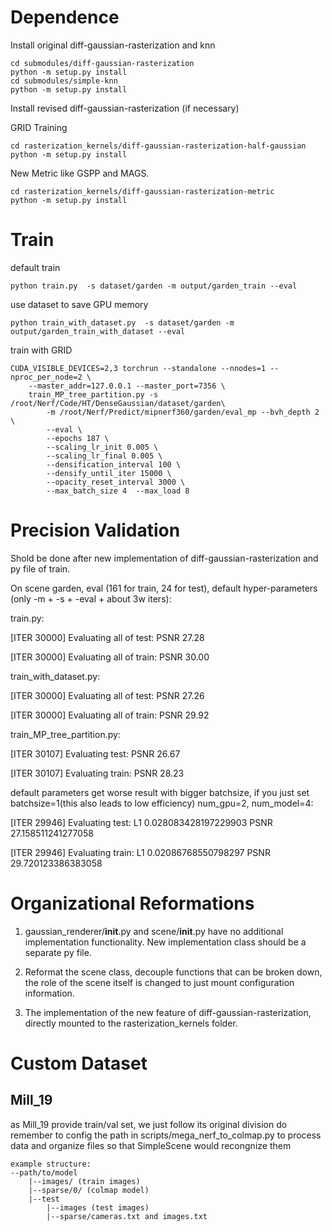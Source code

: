# Dependence

Install original diff-gaussian-rasterization and knn

```
cd submodules/diff-gaussian-rasterization
python -m setup.py install
cd submodules/simple-knn
python -m setup.py install
```

Install revised diff-gaussian-rasterization (if necessary)

GRID Training

```
cd rasterization_kernels/diff-gaussian-rasterization-half-gaussian
python -m setup.py install
```
New Metric like GSPP and MAGS.
```
cd rasterization_kernels/diff-gaussian-rasterization-metric
python -m setup.py install
```

# Train
default train
```
python train.py  -s dataset/garden -m output/garden_train --eval 
```
use dataset to save GPU memory 
```
python train_with_dataset.py  -s dataset/garden -m output/garden_train_with_dataset --eval
```
train with GRID 
```
CUDA_VISIBLE_DEVICES=2,3 torchrun --standalone --nnodes=1 --nproc_per_node=2 \
    --master_addr=127.0.0.1 --master_port=7356 \
    train_MP_tree_partition.py -s /root/Nerf/Code/HT/DenseGaussian/dataset/garden\
        -m /root/Nerf/Predict/mipnerf360/garden/eval_mp --bvh_depth 2 \
        --eval \
        --epochs 187 \
        --scaling_lr_init 0.005 \
        --scaling_lr_final 0.005 \
        --densification_interval 100 \
        --densify_until_iter 15000 \
        --opacity_reset_interval 3000 \
        --max_batch_size 4  --max_load 8  
```

# Precision Validation

Shold be done after new implementation of diff-gaussian-rasterization and py file of train.

On scene garden, eval (161 for train, 24 for test), default hyper-parameters (only -m + -s + -eval + about 3w iters):

train.py: 

[ITER 30000] Evaluating all of test: PSNR 27.28

[ITER 30000] Evaluating all of train: PSNR 30.00

train_with_dataset.py: 

[ITER 30000] Evaluating all of test: PSNR 27.26

[ITER 30000] Evaluating all of train: PSNR 29.92

train_MP_tree_partition.py:

[ITER 30107] Evaluating test: PSNR 26.67

[ITER 30107] Evaluating train: PSNR 28.23

default parameters get worse result with bigger batchsize, if you just set batchsize=1(this also leads to low efficiency) num_gpu=2, num_model=4:

[ITER 29946] Evaluating test: L1 0.028083428197229903 PSNR 27.158511241277058

[ITER 29946] Evaluating train: L1 0.02086768550798297 PSNR 29.720123386383058

# Organizational Reformations

1. gaussian_renderer/__init__.py and scene/__init__.py have no additional implementation functionality. New implementation class should be a separate py file. 

2. Reformat the scene class, decouple functions that can be broken down, the role of the scene itself is changed to just mount configuration information.

3. The implementation of the new feature of diff-gaussian-rasterization, directly mounted to the rasterization_kernels folder.

# Custom Dataset
## Mill_19
as Mill_19 provide train/val set, we just follow its original division
do remember to config the path in scripts/mega_nerf_to_colmap.py to process data and organize files
so that SimpleScene would recongnize them
```
example structure:
--path/to/model
    |--images/ (train images)
    |--sparse/0/ (colmap model)
    |--test
        |--images (test images)
        |--sparse/cameras.txt and images.txt
```